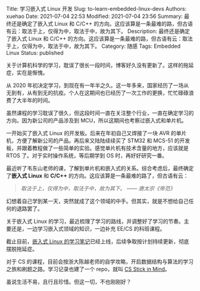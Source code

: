 Title: 学习嵌入式 Linux 开发
Slug: to-learn-embedded-linux-devs
Authors: xuehao
Date: 2021-07-04 22:53
Modified: 2021-07-04 23:56
Summary: 最终还是确定了嵌入式 Linux 和 C/C++ 的方向。这应该算是一条最难的路，但古语有云：取法于上，仅得为中，取法于中，故为其下。
Description: 最终还是确定了嵌入式 Linux 和 C/C++ 的方向。这应该算是一条最难的路，但古语有云：取法于上，仅得为中，取法于中，故为其下。
Category: 随感
Tags: Embedded Linux
Status: published

关于计算机科学的学习，耽误了很长一段时间，博客好久没有更新了。这样的拖延症，实在是惭愧。

从 2020 年初决定学习，到现在有一年半之久。这一年多来，国家经历了一场从无到有，从有到无的抗疫。个人在这期间也已经历了一次工作的更换，忙忙碌碌浪费了大半年的时间。

虽然课程的学习耽误了很久，但这段时间一直在关注整个行业，一直在确定学习的方向。因为新公司的产品涉及到 MCU，所以这期间也考察过嵌入式和单片机。

一开始买了嵌入式 Linux 的开发板。后来在年初自己又焊接了一块 AVR 的单片机，方便了解新公司的产品。再后来又陆陆续续买了 STM32 和 MCS-51 的开发板，并跟着教程做了一些简单的实验。感觉单片机有技术含量的地方，应该就是 RTOS 了。对于实时操作系统，等后期学到 OS 时，再好好研究一番。

最近听了韦东山老师的课，了解到单片机和嵌入式的关系。综合考虑后，最终确定了**嵌入式 Linux** 和 **C/C++** 的方向。这应该算是一条最难的路了，但古语有云：

> *取法于上，仅得为中，取法于中，故为其下。 —— 唐太宗《帝范》*

幻想着自己学到某一天，突然就成了这个领域的中手。但其实，就是不想给自己任何的退路罢了。

关于嵌入式 Linux 的学习，最近梳理了学习的路线，并调整好了学习的节奏。主要还是，一边学习嵌入式领域的知识，一边补充 EE/CS 的科班课程。

截止目前，[嵌入式 Linux 的学习笔记](https://linux.stickmind.com)已经上线，后续争取按计划持续更新，彻底摆脱拖延症。

对于 CS 的课程，目前会按浙大陈越老师的自学攻略，开启数据结构与算法的学习之旅和刷题之路。学习记录也建了一个 repo，就叫 [CS Stick in Mind](https://github.com/xuehao/cs-stick-in-mind)。

虽说生活不易，且行且珍惜。但这一切，不也刚刚好？

